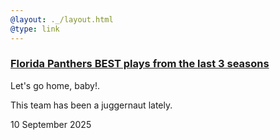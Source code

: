 ```yaml
---
@layout: ._/layout.html
@type: link
---
```

### [Florida Panthers BEST plays from the last 3 seasons]() [](permalink)

<aside>Let's go home, baby!.</aside>

<!-- @include ._/youtube.html @id: RXawsHY1apQ @layout: false -->

This team has been a juggernaut lately.

<time datetime="2008-02-14">10 September 2025</time>
